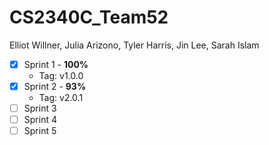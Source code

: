 # CS2340C_Team52

Elliot Willner,
Julia Arizono,
Tyler Harris,
Jin Lee,
Sarah Islam

- [x] Sprint 1 - **100%**
    - Tag: v1.0.0
- [x] Sprint 2 - **93%**
    - Tag: v2.0.1
- [ ] Sprint 3
- [ ] Sprint 4
- [ ] Sprint 5